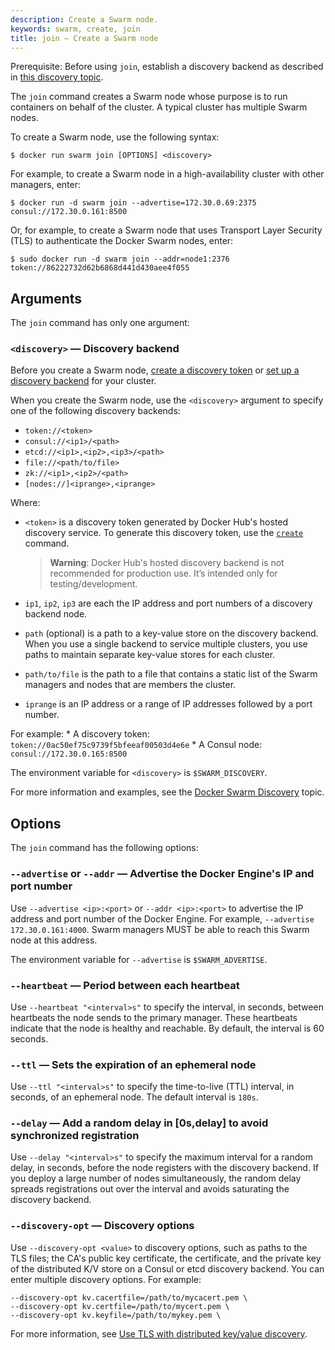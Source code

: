 ```yaml
---
description: Create a Swarm node.
keywords: swarm, create, join
title: join — Create a Swarm node
---
```

Prerequisite: Before using `join`, establish a discovery backend as described in [this discovery topic](../discovery.md).

The `join` command creates a Swarm node whose purpose is to run containers on behalf of the cluster. A typical cluster has multiple Swarm nodes.

To create a Swarm node, use the following syntax:

    $ docker run swarm join [OPTIONS] <discovery>
    

For example, to create a Swarm node in a high-availability cluster with other managers, enter:

    $ docker run -d swarm join --advertise=172.30.0.69:2375 consul://172.30.0.161:8500
    

Or, for example, to create a Swarm node that uses Transport Layer Security (TLS) to authenticate the Docker Swarm nodes, enter:

    $ sudo docker run -d swarm join --addr=node1:2376 token://86222732d62b6868d441d430aee4f055
    

## Arguments

The `join` command has only one argument:

### `<discovery>` — Discovery backend

Before you create a Swarm node, [create a discovery token](create.md) or [set up a discovery backend](../discovery.md) for your cluster.

When you create the Swarm node, use the `<discovery>` argument to specify one of the following discovery backends:

* `token://<token>`
* `consul://<ip1>/<path>`
* `etcd://<ip1>,<ip2>,<ip3>/<path>`
* `file://<path/to/file>`
* `zk://<ip1>,<ip2>/<path>`
* `[nodes://]<iprange>,<iprange>`

Where:

* `<token>` is a discovery token generated by Docker Hub's hosted discovery service. To generate this discovery token, use the [`create`](create.md) command.
    
    > **Warning**: Docker Hub's hosted discovery backend is not recommended for production use. It’s intended only for testing/development.

* `ip1`, `ip2`, `ip3` are each the IP address and port numbers of a discovery backend node.

* `path` (optional) is a path to a key-value store on the discovery backend. When you use a single backend to service multiple clusters, you use paths to maintain separate key-value stores for each cluster.
* `path/to/file` is the path to a file that contains a static list of the Swarm managers and nodes that are members the cluster. <!--tbd - can the file contain ipranges?-->

* `iprange` is an IP address or a range of IP addresses followed by a port number.

For example: * A discovery token: `token://0ac50ef75c9739f5bfeeaf00503d4e6e` * A Consul node: `consul://172.30.0.165:8500`

The environment variable for `<discovery>` is `$SWARM_DISCOVERY`.

For more information and examples, see the [Docker Swarm Discovery](../discovery.md) topic.

## Options

The `join` command has the following options:

### `--advertise` or `--addr` — Advertise the Docker Engine's IP and port number

Use `--advertise <ip>:<port>` or `--addr <ip>:<port>` to advertise the IP address and port number of the Docker Engine. For example, `--advertise 172.30.0.161:4000`. Swarm managers MUST be able to reach this Swarm node at this address.

The environment variable for `--advertise` is `$SWARM_ADVERTISE`.

### `--heartbeat` — Period between each heartbeat

Use `--heartbeat "<interval>s"` to specify the interval, in seconds, between heartbeats the node sends to the primary manager. These heartbeats indicate that the node is healthy and reachable. By default, the interval is 60 seconds.

### `--ttl` — Sets the expiration of an ephemeral node

Use `--ttl "<interval>s"` to specify the time-to-live (TTL) interval, in seconds, of an ephemeral node. The default interval is `180s`. <!-- tbd - Define ephemeral node. Explain what triggers the ttl countdown. -->

### `--delay` — Add a random delay in [0s,delay] to avoid synchronized registration

Use `--delay "<interval>s"` to specify the maximum interval for a random delay, in seconds, before the node registers with the discovery backend. If you deploy a large number of nodes simultaneously, the random delay spreads registrations out over the interval and avoids saturating the discovery backend.

### `--discovery-opt` — Discovery options

Use `--discovery-opt <value>` to discovery options, such as paths to the TLS files; the CA's public key certificate, the certificate, and the private key of the distributed K/V store on a Consul or etcd discovery backend. You can enter multiple discovery options. For example:

    --discovery-opt kv.cacertfile=/path/to/mycacert.pem \
    --discovery-opt kv.certfile=/path/to/mycert.pem \
    --discovery-opt kv.keyfile=/path/to/mykey.pem \
    

For more information, see [Use TLS with distributed key/value discovery](../discovery.md).
